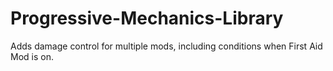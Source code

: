 # Progressive-Mechanics-Library
Adds damage control for multiple mods, including conditions when First Aid Mod is on.
